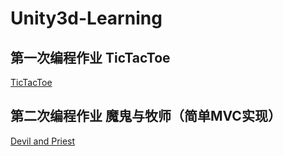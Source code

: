 # Unity3d-Learning

## 第一次编程作业 TicTacToe
[TicTacToe](https://github.com/hsyjkjkl/Unity3d-Learning/tree/master/TicTacToe)

## 第二次编程作业 魔鬼与牧师（简单MVC实现）
[Devil and Priest](https://github.com/hsyjkjkl/Unity3d-Learning/tree/master/Devil%20and%20Priest)
